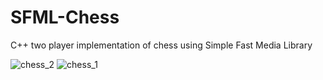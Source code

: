 # SFML-Chess
C++ two player implementation of chess using Simple Fast Media Library

![chess_2](https://user-images.githubusercontent.com/38407259/51079607-c9de7300-167e-11e9-81f2-63f4b4bc7ab7.PNG)
![chess_1](https://user-images.githubusercontent.com/38407259/51079608-ca770980-167e-11e9-8c2c-6f0078385669.PNG)
